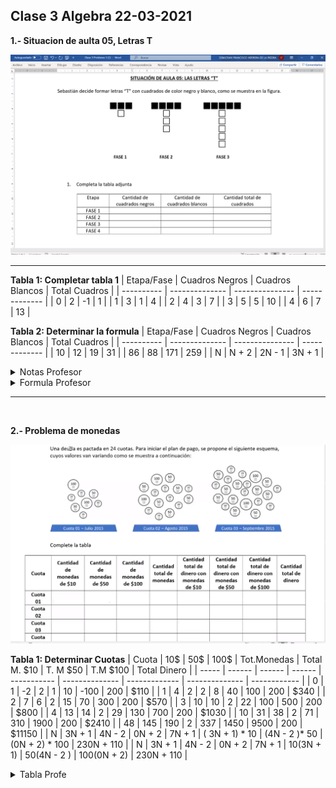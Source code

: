 ## Clase 3  Algebra  22-03-2021

**1.- Situacion de aulta 05, Letras T**

<img src="media/2021-03-22-08-05-06.png" alt="drawing" width="1000"/>


---

**Tabla 1: Completar tabla 1**
| Etapa/Fase | Cuadros Negros | Cuadros Blancos | Total Cuadros |
| ---------- | -------------- | --------------- | ------------- |
| 0          | 2              | -1              | 1             |
| 1          | 3              | 1               | 4             |
| 2          | 4              | 3               | 7             |
| 3          | 5              | 5               | 10            |
| 4          | 6              | 7               | 13            |

  

**Tabla 2: Determinar la formula**
| Etapa/Fase | Cuadros Negros | Cuadros Blancos | Total Cuadros |
| ---------- | -------------- | --------------- | ------------- |
| 10         | 12             | 19              | 31            |
| 86         | 88             | 171             | 259           |
| N          | N + 2          | 2N - 1          | 3N + 1        |



<details>
  <summary>Notas Profesor</summary>
<img src="media/2021-03-22-08-30-43.png" alt="drawing" width="800"/>

</details>
<details>
  <summary>Formula Profesor</summary>
<img src="media/2021-03-22-08-33-08.png" " width="400"/>

</details>

---
<br>

**2.- Problema de monedas**

<img src="media/2021-03-22-08-41-40.png" alt="drawing" width="1000"/>



**Tabla 1: Determinar Cuotas**
| Cuota | 10$    | 50$    | 100$   | Tot.Monedas | Total M. $10   | T. M $50      | T.M $100       | Total Dinero |
| ----- | ------ | ------ | ------ | ----------- | -------------- | ------------- | -------------- | ------------ |
| 0     | 1      | -2     | 2      | 1           | 10             | -100          | 200            | $110         |
| 1     | 4      | 2      | 2      | 8           | 40             | 100           | 200            | $340         |
| 2     | 7      | 6      | 2      | 15          | 70             | 300           | 200            | $570         |
| 3     | 10     | 10     | 2      | 22          | 100            | 500           | 200            | $800         |
| 4     | 13     | 14     | 2      | 29          | 130            | 700           | 200            | $1030        |
| 10    | 31     | 38     | 2      | 71          | 310            | 1900          | 200            | $2410        |
| 48    | 145    | 190    | 2      | 337         | 1450           | 9500          | 200            | $11150       |
| N     | 3N + 1 | 4N - 2 | 0N + 2 | 7N + 1      | ( 3N + 1) * 10 | (4N - 2 )* 50 | (0N + 2) * 100 | 230N + 110   |
| N     | 3N + 1 | 4N - 2 | 0N + 2 | 7N + 1      | 10(3N + 1)     | 50(4N - 2 )   | 100(0N + 2)    | 230N + 110   |


<details>
  <summary>Tabla Profe</summary>
<img src="media/2021-03-22-09-32-35.png" alt="drawing" width="800"/>
</details>

